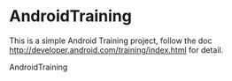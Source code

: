 AndroidTraining
===============

This is a simple Android Training project, follow the doc http://developer.android.com/training/index.html for detail.

AndroidTraining
